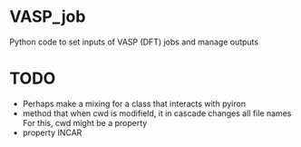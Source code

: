 # VASP_job
Python code to set inputs of VASP (DFT) jobs and manage outputs

# TODO
- Perhaps make a mixing for a class that interacts with pyiron
- method that when cwd is modifield, it in cascade changes all file names
   For this, cwd might be a property
- property INCAR
